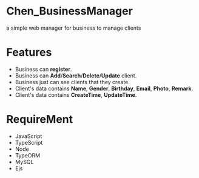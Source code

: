 # Chen_BusinessManager
a simple web manager for business to manage clients

# Features
* Business can **register**.
* Business can **Add**/**Search**/**Delete**/**Update** client.
* Business just can see clients that they create.
* Client's data contains **Name**, **Gender**, **Birthday**, **Email**, **Photo**, **Remark**.
* Client's data contains **CreateTime**, **UpdateTime**.

# RequireMent
* JavaScript
* TypeScript
* Node
* TypeORM
* MySQL
* Ejs




